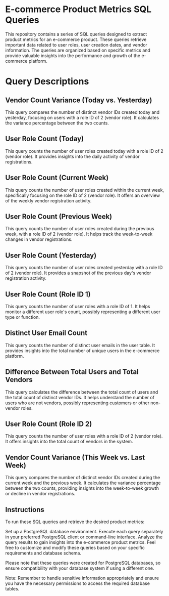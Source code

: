 # E-commerce Product Metrics SQL Queries
This repository contains a series of SQL queries designed to extract product metrics for an e-commerce product. These queries retrieve important data related to user roles, user creation dates, and vendor information. The queries are organized based on specific metrics and provide valuable insights into the performance and growth of the e-commerce platform.

# Query Descriptions
## Vendor Count Variance (Today vs. Yesterday)
This query compares the number of distinct vendor IDs created today and yesterday, focusing on users with a role ID of 2 (vendor role). It calculates the variance percentage between the two counts.

## User Role Count (Today)
This query counts the number of user roles created today with a role ID of 2 (vendor role). It provides insights into the daily activity of vendor registrations.

## User Role Count (Current Week)
This query counts the number of user roles created within the current week, specifically focusing on the role ID of 2 (vendor role). It offers an overview of the weekly vendor registration activity.

## User Role Count (Previous Week)
This query counts the number of user roles created during the previous week, with a role ID of 2 (vendor role). It helps track the week-to-week changes in vendor registrations.

## User Role Count (Yesterday)
This query counts the number of user roles created yesterday with a role ID of 2 (vendor role). It provides a snapshot of the previous day's vendor registration activity.

## User Role Count (Role ID 1)
This query counts the number of user roles with a role ID of 1. It helps monitor a different user role's count, possibly representing a different user type or function.

## Distinct User Email Count
This query counts the number of distinct user emails in the user table. It provides insights into the total number of unique users in the e-commerce platform.

## Difference Between Total Users and Total Vendors
This query calculates the difference between the total count of users and the total count of distinct vendor IDs. It helps understand the number of users who are not vendors, possibly representing customers or other non-vendor roles.

## User Role Count (Role ID 2)
This query counts the number of user roles with a role ID of 2 (vendor role). It offers insights into the total count of vendors in the system.

## Vendor Count Variance (This Week vs. Last Week)
This query compares the number of distinct vendor IDs created during the current week and the previous week. It calculates the variance percentage between the two counts, providing insights into the week-to-week growth or decline in vendor registrations.

## Instructions
To run these SQL queries and retrieve the desired product metrics:

Set up a PostgreSQL database environment.
Execute each query separately in your preferred PostgreSQL client or command-line interface.
Analyze the query results to gain insights into the e-commerce product metrics.
Feel free to customize and modify these queries based on your specific requirements and database schema.

Please note that these queries were created for PostgreSQL databases, so ensure compatibility with your database system if using a different one.

Note: Remember to handle sensitive information appropriately and ensure you have the necessary permissions to access the required database tables.
